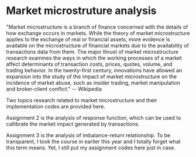 # Market microstruture analysis

"Market microstructure is a branch of finance concerned with the details of how exchange occurs in markets. While the theory of market microstructure applies to the exchange of real or financial assets, more evidence is available on the microstructure of financial markets due to the availability of transactions data from them. The major thrust of market microstructure research examines the ways in which the working processes of a market affect determinants of transaction costs, prices, quotes, volume, and trading behavior. In the twenty-first century, innovations have allowed an expansion into the study of the impact of market microstructure on the incidence of market abuse, such as insider trading, market manipulation and broker-client conflict." -- Wikipedia

Two topics research related to market microstructure and their implementation codes are provided here.

Assignment 2 is the analysis of response function, which can be used to callibrate the market impact generated by transactions.

Assignment 3 is the analysis of imbalance-return relationship. To be transparent, I took the course in earlier this year and I totally forget what this term means. Yet, I still put my assignment codes here just in case.

